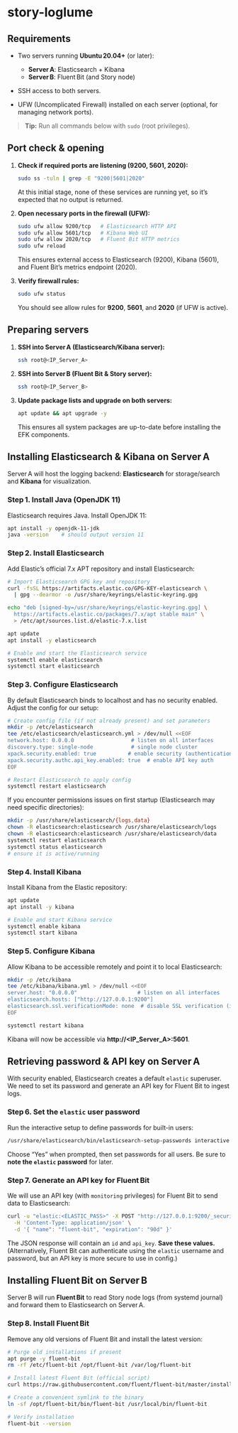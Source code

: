# story-loglume



## Requirements

* Two servers running **Ubuntu 20.04+** (or later):

  * **Server A**: Elasticsearch + Kibana
  * **Server B**: Fluent Bit (and Story node)
* SSH access to both servers.
* UFW (Uncomplicated Firewall) installed on each server (optional, for managing network ports).

> **Tip:** Run all commands below with `sudo` (root privileges).

## Port check & opening

1. **Check if required ports are listening (9200, 5601, 2020):**

   ```bash
   sudo ss -tuln | grep -E "9200|5601|2020"
   ```

   At this initial stage, none of these services are running yet, so it’s expected that no output is returned.

2. **Open necessary ports in the firewall (UFW):**

   ```bash
   sudo ufw allow 9200/tcp   # Elasticsearch HTTP API  
   sudo ufw allow 5601/tcp   # Kibana Web UI  
   sudo ufw allow 2020/tcp   # Fluent Bit HTTP metrics  
   sudo ufw reload
   ```

   This ensures external access to Elasticsearch (9200), Kibana (5601), and Fluent Bit’s metrics endpoint (2020).

3. **Verify firewall rules:**

   ```bash
   sudo ufw status
   ```

   You should see allow rules for **9200**, **5601**, and **2020** (if UFW is active).

## Preparing servers

1. **SSH into Server A (Elasticsearch/Kibana server):**

   ```bash
   ssh root@<IP_Server_A>
   ```

2. **SSH into Server B (Fluent Bit & Story server):**

   ```bash
   ssh root@<IP_Server_B>
   ```

3. **Update package lists and upgrade on both servers:**

   ```bash
   apt update && apt upgrade -y
   ```

   This ensures all system packages are up-to-date before installing the EFK components.


## Installing Elasticsearch & Kibana on Server A

Server A will host the logging backend: **Elasticsearch** for storage/search and **Kibana** for visualization.

### Step 1. Install Java (OpenJDK 11)

Elasticsearch requires Java. Install OpenJDK 11:

```bash
apt install -y openjdk-11-jdk
java -version    # should output version 11
```

### Step 2. Install Elasticsearch

Add Elastic’s official 7.x APT repository and install Elasticsearch:

```bash
# Import Elasticsearch GPG key and repository
curl -fsSL https://artifacts.elastic.co/GPG-KEY-elasticsearch \
  | gpg --dearmor -o /usr/share/keyrings/elastic-keyring.gpg

echo "deb [signed-by=/usr/share/keyrings/elastic-keyring.gpg] \
  https://artifacts.elastic.co/packages/7.x/apt stable main" \
  > /etc/apt/sources.list.d/elastic-7.x.list

apt update
apt install -y elasticsearch

# Enable and start the Elasticsearch service
systemctl enable elasticsearch
systemctl start elasticsearch
```

### Step 3. Configure Elasticsearch

By default Elasticsearch binds to localhost and has no security enabled. Adjust the config for our setup:

```bash
# Create config file (if not already present) and set parameters
mkdir -p /etc/elasticsearch
tee /etc/elasticsearch/elasticsearch.yml > /dev/null <<EOF
network.host: 0.0.0.0                  # listen on all interfaces
discovery.type: single-node            # single node cluster
xpack.security.enabled: true          # enable security (authentication)
xpack.security.authc.api_key.enabled: true  # enable API key auth
EOF

# Restart Elasticsearch to apply config
systemctl restart elasticsearch
```

If you encounter permissions issues on first startup (Elasticsearch may need specific directories):

```bash
mkdir -p /usr/share/elasticsearch/{logs,data}
chown -R elasticsearch:elasticsearch /usr/share/elasticsearch/logs
chown -R elasticsearch:elasticsearch /usr/share/elasticsearch/data
systemctl restart elasticsearch
systemctl status elasticsearch   
# ensure it is active/running
```

### Step 4. Install Kibana

Install Kibana from the Elastic repository:

```bash
apt update
apt install -y kibana

# Enable and start Kibana service
systemctl enable kibana
systemctl start kibana
```

### Step 5. Configure Kibana

Allow Kibana to be accessible remotely and point it to local Elasticsearch:

```bash
mkdir -p /etc/kibana
tee /etc/kibana/kibana.yml > /dev/null <<EOF
server.host: "0.0.0.0"                   # listen on all interfaces
elasticsearch.hosts: ["http://127.0.0.1:9200"]
elasticsearch.ssl.verificationMode: none  # disable SSL verification (if using HTTP)
EOF

systemctl restart kibana
```

Kibana will now be accessible via **http\://\<IP\_Server\_A>:5601**.

## Retrieving password & API key on Server A

With security enabled, Elasticsearch creates a default `elastic` superuser. We need to set its password and generate an API key for Fluent Bit to ingest logs.

### Step 6. Set the `elastic` user password

Run the interactive setup to define passwords for built-in users:

```bash
/usr/share/elasticsearch/bin/elasticsearch-setup-passwords interactive
```

Choose “Yes” when prompted, then set passwords for all users. Be sure to **note the `elastic` password** for later.

### Step 7. Generate an API key for Fluent Bit

We will use an API key (with `monitoring` privileges) for Fluent Bit to send data to Elasticsearch:

```bash
curl -u "elastic:<ELASTIC_PASS>" -X POST "http://127.0.0.1:9200/_security/api_key" \
  -H 'Content-Type: application/json' \
  -d '{ "name": "fluent-bit", "expiration": "90d" }'
```

The JSON response will contain an `id` and `api_key`. **Save these values.** (Alternatively, Fluent Bit can authenticate using the `elastic` username and password, but an API key is more secure to use in config.)

## Installing Fluent Bit on Server B

Server B will run **Fluent Bit** to read Story node logs (from systemd journal) and forward them to Elasticsearch on Server A.

### Step 8. Install Fluent Bit

Remove any old versions of Fluent Bit and install the latest version:

```bash
# Purge old installations if present
apt purge -y fluent-bit
rm -rf /etc/fluent-bit /opt/fluent-bit /var/log/fluent-bit

# Install latest Fluent Bit (official script)
curl https://raw.githubusercontent.com/fluent/fluent-bit/master/install.sh | sh

# Create a convenient symlink to the binary
ln -sf /opt/fluent-bit/bin/fluent-bit /usr/local/bin/fluent-bit

# Verify installation
fluent-bit --version
```


